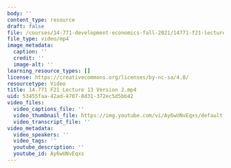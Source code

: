 ```yaml
---
body: ''
content_type: resource
draft: false
file: /courses/14-771-development-economics-fall-2021/14771-f21-lecture-13-version-2_360p_16_9.mp4
file_type: video/mp4
image_metadata:
  caption: ''
  credit: ''
  image-alt: ''
learning_resource_types: []
license: https://creativecommons.org/licenses/by-nc-sa/4.0/
resourcetype: Video
title: 14.771 F21 Lecture 13 Version 2.mp4
uid: 53455faa-42ad-4707-8d31-372ec5d5bb42
video_files:
  video_captions_file: ''
  video_thumbnail_file: https://img.youtube.com/vi/Ay6wUNvEqxs/default.jpg
  video_transcript_file: ''
video_metadata:
  video_speakers: ''
  video_tags: ''
  youtube_description: ''
  youtube_id: Ay6wUNvEqxs
---
```

